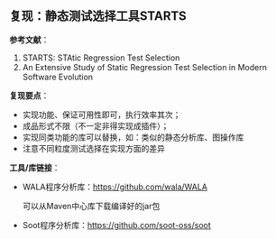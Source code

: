 ## 复现：静态测试选择工具STARTS  

**参考文献**：

1. STARTS: STAtic Regression Test Selection    
2. An Extensive Study of Static Regression Test Selection in Modern Software Evolution    

**复现要点**：

- 实现功能、保证可用性即可，执行效率其次；
- 成品形式不限（不一定非得实现成插件）；
- 实现同类功能的库可以替换，如：类似的静态分析库、图操作库
- 注意不同粒度测试选择在实现方面的差异

**工具/库链接**：

- WALA程序分析库：https://github.com/wala/WALA

  可以从Maven中心库下载编译好的jar包

- Soot程序分析库：https://github.com/soot-oss/soot

